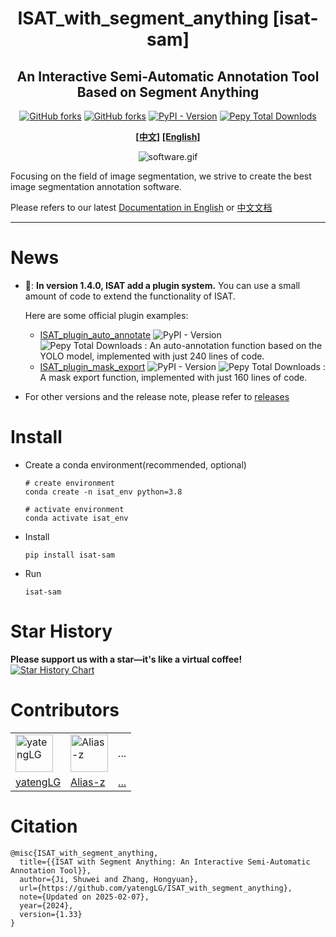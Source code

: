 <h1 align='center'>ISAT_with_segment_anything [isat-sam]</h1>
<h2 align='center'>An Interactive Semi-Automatic Annotation Tool Based on Segment Anything</h2>
<p align='center'>
    <a href='https://github.com/yatengLG/ISAT_with_segment_anything' target="_blank"><img alt="GitHub forks" src="https://img.shields.io/github/stars/yatengLG/ISAT_with_segment_anything"></a>
    <a href='https://github.com/yatengLG/ISAT_with_segment_anything' target="_blank"><img alt="GitHub forks" src="https://img.shields.io/github/forks/yatengLG/ISAT_with_segment_anything"></a>
    <a href='https://pypi.org/project/isat-sam/' target="_blank"><img alt="PyPI - Version" src="https://img.shields.io/pypi/v/isat-sam?style=social&logo=pypi"></a>
    <a href='https://pypi.org/project/isat-sam/' target="_blank"><img alt="Pepy Total Downlods" src="https://img.shields.io/pepy/dt/isat-sam?style=social&logo=pypi"></a>
</p>
<p align='center'>
    <a href='README-cn.md'><b>[中文]</b></a>
    <a href='README.md'><b>[English]</b></a>
</p>
<p align='center'><img src="./display/software.gif" alt="software.gif"></p>

Focusing on the field of image segmentation, we strive to create the best image segmentation annotation software.

Please refers to our latest [Documentation in English](https://isat-sam.readthedocs.io/en/latest/#) or [中文文档](https://isat-sam.readthedocs.io/zh-cn/latest/)

---

# News
- &#x1F389;: **In version 1.4.0, ISAT add a plugin system.** You can use a small amount of code to extend the functionality of ISAT.
  
    Here are some official plugin examples:
  - [ISAT_plugin_auto_annotate](https://github.com/yatengLG/ISAT_plugin_auto_annotate) ![PyPI - Version](https://img.shields.io/pypi/v/isat-plugin-auto-annotate?style=social&logo=pypi)
 ![Pepy Total Downloads](https://img.shields.io/pepy/dt/isat-plugin-auto-annotate?style=social) : An auto-annotation function based on the YOLO model, implemented with just 240 lines of code.
  - [ISAT_plugin_mask_export](https://github.com/yatengLG/ISAT_plugin_mask_export) ![PyPI - Version](https://img.shields.io/pypi/v/isat-plugin-mask-export?style=social&logo=pypi)
![Pepy Total Downloads](https://img.shields.io/pepy/dt/isat-plugin-mask-export?style=social) : A mask export function, implemented with just 160 lines of code.

- For other versions and the release note, please refer to [releases](https://github.com/yatengLG/ISAT_with_segment_anything/releases)

# Install

- Create a conda environment(recommended, optional)
    ```shell
    # create environment
    conda create -n isat_env python=3.8
    
    # activate environment
    conda activate isat_env
    ```

- Install
    ```shell
    pip install isat-sam
    ```

- Run
    ```shell
    isat-sam
    ```

# Star History

**Please support us with a star—it's like a virtual coffee!**
[![Star History Chart](https://api.star-history.com/svg?repos=yatengLG/ISAT_with_segment_anything&type=Date)](https://star-history.com/#yatengLG/ISAT_with_segment_anything&Date)


# Contributors

<table border="0">
<tr>
    <td><img alt="yatengLG" src="https://avatars.githubusercontent.com/u/31759824?v=4" width="60" height="60" href="">
    <td><img alt="Alias-z" src="https://avatars.githubusercontent.com/u/66273343?v=4" width="60" height="60" href="">
    <td>...
</td>
</tr>
<tr>
  <td><a href="https://github.com/yatengLG">yatengLG</a>
  <td><a href="https://github.com/Alias-z">Alias-z</a>
    <td><a href="https://github.com/yatengLG/ISAT_with_segment_anything/graphs/contributors">...</a>
</tr>
</table>


# Citation
```text
@misc{ISAT_with_segment_anything,
  title={{ISAT with Segment Anything: An Interactive Semi-Automatic Annotation Tool}},
  author={Ji, Shuwei and Zhang, Hongyuan},
  url={https://github.com/yatengLG/ISAT_with_segment_anything},
  note={Updated on 2025-02-07},
  year={2024},
  version={1.33}
}
```
